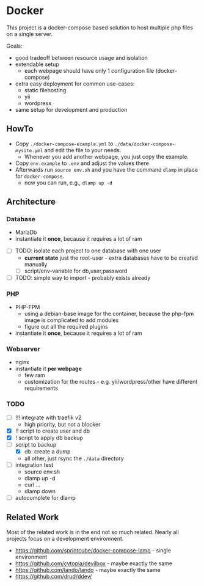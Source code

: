 # Docker

This project is a docker-compose based solution to host multiple
php files on a single server.


Goals:
* good tradeoff between resource usage and isolation
* extendable setup
  * each webpage should have only 1 configuration file (docker-compose)
* extra easy deployment for common use-cases:
  * static filehosting
  * yii
  * wordpress
* same setup for development and production

## HowTo

* Copy `./docker-compose-example.yml` to `./data/docker-compose-mysite.yml` and edit the file to your needs.
  * Whenever you add another webpage, you just copy the example.
* Copy `env.example` to `.env` and adjust the values there
* Afterwards run `source env.sh` and you have the command `dlamp` in place for `docker-compose`.
  * now you can run, e.g., `dlamp up -d`


## Architecture

### Database

* MariaDb
* instantiate it **once**, because it requires a lot of ram
* [ ] TODO: isolate each project to one database with one user
  * **current state** just the root-user - extra databases have to be created manually
  * [ ] script/env-variable for db,user,password
* [ ] TODO: simple way to import - probably exists already

### PHP

* PHP-FPM
  * using a debian-base image for the container, because the php-fpm image is complicated to add modules
  * figure out all the required plugins
* instantiate it **once**, because it requires a lot of ram

### Webserver

* nginx
* instantiate it **per webpage**
  * few ram
  * customization for the routes - e.g. yii/wordpress/other have different requirements

### TODO

* [ ] !!! integrate with traefik v2
  * high priority, but not a blocker
* [x] !! script to create user and db
* [x] ! script to apply db backup
* [ ] script to backup
  * [x] db: create a dump
  * all other, just rsync the `./data` directory
* [ ] integration test
  * source env.sh
  * dlamp up -d
  * curl ...
  * dlamp down
* [ ] autocomplete for dlamp

## Related Work

Most of the related work is in the end not so much related. Nearly all projects focus on a development environment.

- https://github.com/sprintcube/docker-compose-lamp - single environment
- https://github.com/cytopia/devilbox - maybe exactly the same
- https://github.com/lando/lando - maybe exactly the same
- https://github.com/drud/ddev/

